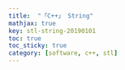 ```yaml
---
title:  "「C++」 String"
mathjax: true
key: stl-string-20190101
toc: true
toc_sticky: true
category: [software, c++, stl]
---
```

